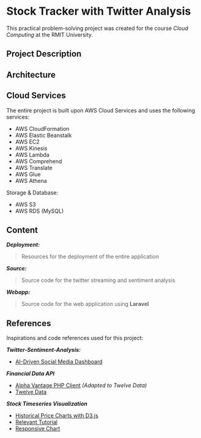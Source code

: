 # Stock Tracker with Twitter Analysis
This practical problem-solving project was created for the course *Cloud Computing* at the RMIT University.

## Project Description

## Architecture

## Cloud Services
The entire project is built upon AWS Cloud Services and uses the following services:

 - AWS CloudFormation
 - AWS Elastic Beanstalk
 - AWS EC2
 - AWS Kinesis
 - AWS Lambda
 - AWS Comprehend
 - AWS Translate
 - AWS Glue
 - AWS Athena
 
Storage & Database:
 - AWS S3
 - AWS RDS (MySQL)

## Content
***Deployment:***
> Resources for the deployment of the entire application

***Source:***
> Source code for the twitter streaming and sentiment analysis

***Webapp:***
> Source code for the web application using **Laravel**

## References
Inspirations and code references used for this project:

***Twitter-Sentiment-Analysis:***

- [AI-Driven Social Media Dashboard](https://github.com/amazon-archives/ai-driven-social-media-dashboard)

***Financial Data API***

- [Alpha Vantage PHP Client](https://github.com/kokspflanze/alpha-vantage-api) *(Adapted to Twelve Data)*
- [Twelve Data](https://twelvedata.com/)

***Stock Timeseries Visualization***

- [Historical Price Charts with D3.js](https://github.com/wentjun/d3-historical-prices)
- [Relevant Tutorial](https://www.freecodecamp.org/news/how-to-build-historical-price-charts-with-d3-js-72214aaf6ba3/)
- [Responsive Chart](https://brendansudol.com/writing/responsive-d3)
